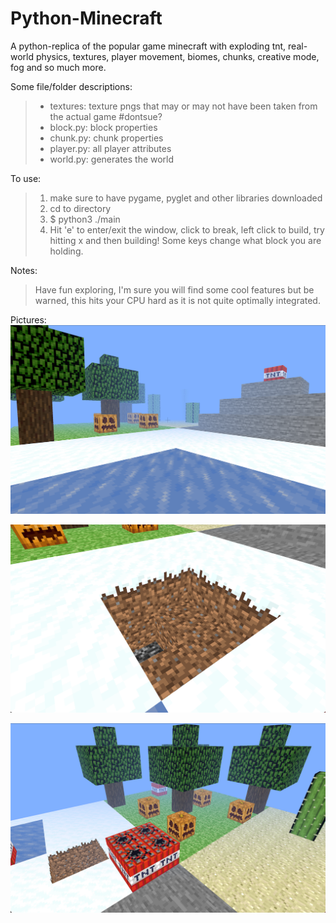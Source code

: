# Python-Minecraft 
A python-replica of the popular game minecraft with exploding tnt, real-world physics, textures, player movement, biomes, chunks, creative mode, fog and so much more.


Some file/folder descriptions: 
 >  - textures: texture pngs that may or may not have been taken from the actual game #dontsue?
 >  - block.py: block properties
 >  - chunk.py: chunk properties
 >  - player.py: all player attributes 
 >  - world.py: generates the world
    
 
To use:

 > 1. make sure to have pygame, pyglet and other libraries downloaded </li>
>  2. cd to directory 
 > 3. $ python3 ./main 
>  4. Hit 'e' to enter/exit the window, click to break, left click to build, try hitting x and then building! Some keys change what block you are holding.
  
Notes: 

>Have fun exploring, I'm sure you will find some cool features but be warned, this hits your CPU hard as it is not quite optimally integrated.

Pictures: 
![image1](output_images/World.png?raw=true "pictransferINIT")

![image1](output_images/Breaking.png?raw=true "pictransferINIT")

![image1](output_images/Building.png?raw=true "pictransferINIT")
